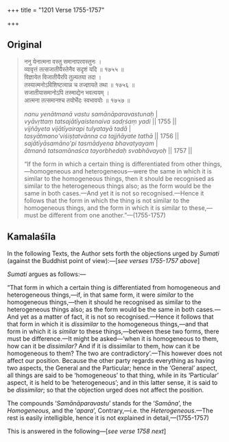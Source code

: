 +++
title = "1201 Verse 1755-1757"

+++
## Original 
>
> ननु येनात्मना वस्तु समानापरवस्तुनः ।  
> व्यावृत्तं तत्सजातीयैस्तेनैव सदृशं यदि ॥ १७५५ ॥  
> विज्ञायेत विजातीयैरपि तुल्यतया तदा ।  
> तस्यात्मनोऽविशिष्टत्वान्न च तज्ज्ञायते तथा ॥ १७५६ ॥  
> सजातीयासमानोऽपि तस्माद्येन भवत्ययम् ।  
> आत्मना तत्समानश्च तयोर्भेदः स्वभावयोः ॥ १७५७ ॥ 
>
> *nanu yenātmanā vastu samānāparavastunaḥ* \|  
> *vyāvṛttaṃ tatsajātīyaistenaiva sadṛśaṃ yadi* \|\| 1755 \|\|  
> *vijñāyeta vijātīyairapi tulyatayā tadā* \|  
> *tasyātmano'viśiṣṭatvānna ca tajjñāyate tathā* \|\| 1756 \|\|  
> *sajātīyāsamāno'pi tasmādyena bhavatyayam* \|  
> *ātmanā tatsamānaśca tayorbhedaḥ svabhāvayoḥ* \|\| 1757 \|\| 
>
> “If the form in which a certain thing is differentiated from other things,—homogeneous and heterogeneous—were the same in which it is similar to the homogeneous things, then it should be recognised as similar to the heterogeneous things also; as the form would be the same in both cases.—And yet it is not so recognised.—Hence it follows that the form in which the thing is not similar to the homogeneous things, and the form in which it is similar to these,—must be different from one another.”—(1755-1757)



## Kamalaśīla

In the following Texts, the Author sets forth the objections urged by *Sumati* (against the Buddhist point of view):—[*see verses 1755-1757 above*]

*Sumati* argues as follows:—

“That form in which a certain thing is differentiated from homogeneous and heterogeneous things,—if, in that same form, it were *similar* to the homogeneous things,—then it should he recognised as similar to the heterogeneous things also; as the form would be the same in both cases.—And yet as a matter of fact, it is not so recognised.—Hence it follows that that form in which it is *dissimilar* to the homogeneous things,—and that form in which it is *similar* to these things,—between these two forms, there must be difference.—It might be asked—‘when it is homogeneous to them, how can it be *dissimilar?* And if it is dissimilar to them, how can it be homogeneous to them? The two are contradictory’.—This however does not affect our position. Because the other party regards everything as having two aspects, the General and the Particular; hence in the ‘General’ aspect, all things are said to be ‘homogeneous’ to that thing, while in its ‘Particular’ aspect, it is held to be ‘heterogeneous’; and in this latter sense, it is said to be *dissimilar*; so that the objection urged does not affect the position.

The compounds ‘*Samānāparavastu*’ stands for the ‘*Samāna*’, the *Homogeneous*, and the ‘*apara*’, Contrary,—i.e. the *Heterogeneous*.—The rest is easily intelligible, hence it is not explained in detail,—(1755-1757)

This is answered in the following—[*see verse 1758 next*]



